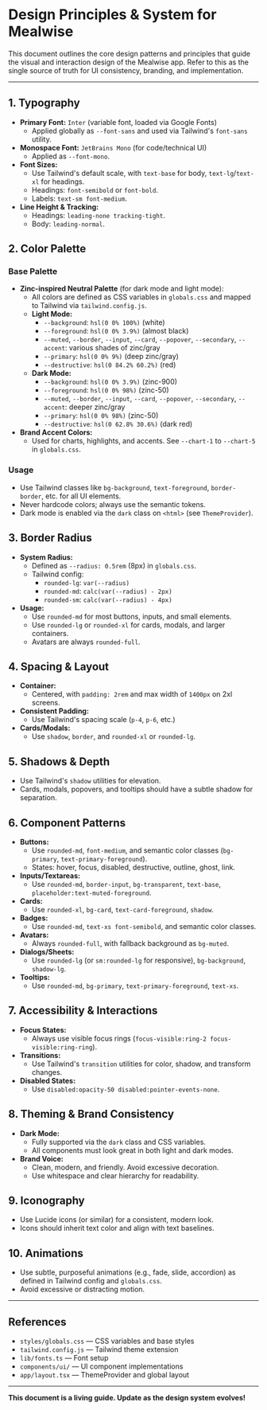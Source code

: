 # Design Principles & System for Mealwise

This document outlines the core design patterns and principles that guide the visual and interaction design of the Mealwise app. Refer to this as the single source of truth for UI consistency, branding, and implementation.

---

## 1. Typography

- **Primary Font:** `Inter` (variable font, loaded via Google Fonts)
  - Applied globally as `--font-sans` and used via Tailwind's `font-sans` utility.
- **Monospace Font:** `JetBrains Mono` (for code/technical UI)
  - Applied as `--font-mono`.
- **Font Sizes:**
  - Use Tailwind's default scale, with `text-base` for body, `text-lg`/`text-xl` for headings.
  - Headings: `font-semibold` or `font-bold`.
  - Labels: `text-sm font-medium`.
- **Line Height & Tracking:**
  - Headings: `leading-none tracking-tight`.
  - Body: `leading-normal`.

## 2. Color Palette

### Base Palette
- **Zinc-inspired Neutral Palette** (for dark mode and light mode):
  - All colors are defined as CSS variables in `globals.css` and mapped to Tailwind via `tailwind.config.js`.
  - **Light Mode:**
    - `--background`: `hsl(0 0% 100%)` (white)
    - `--foreground`: `hsl(0 0% 3.9%)` (almost black)
    - `--muted`, `--border`, `--input`, `--card`, `--popover`, `--secondary`, `--accent`: various shades of zinc/gray
    - `--primary`: `hsl(0 0% 9%)` (deep zinc/gray)
    - `--destructive`: `hsl(0 84.2% 60.2%)` (red)
  - **Dark Mode:**
    - `--background`: `hsl(0 0% 3.9%)` (zinc-900)
    - `--foreground`: `hsl(0 0% 98%)` (zinc-50)
    - `--muted`, `--border`, `--input`, `--card`, `--popover`, `--secondary`, `--accent`: deeper zinc/gray
    - `--primary`: `hsl(0 0% 98%)` (zinc-50)
    - `--destructive`: `hsl(0 62.8% 30.6%)` (dark red)
- **Brand Accent Colors:**
  - Used for charts, highlights, and accents. See `--chart-1` to `--chart-5` in `globals.css`.

### Usage
- Use Tailwind classes like `bg-background`, `text-foreground`, `border-border`, etc. for all UI elements.
- Never hardcode colors; always use the semantic tokens.
- Dark mode is enabled via the `dark` class on `<html>` (see `ThemeProvider`).

## 3. Border Radius

- **System Radius:**
  - Defined as `--radius: 0.5rem` (8px) in `globals.css`.
  - Tailwind config:
    - `rounded-lg`: `var(--radius)`
    - `rounded-md`: `calc(var(--radius) - 2px)`
    - `rounded-sm`: `calc(var(--radius) - 4px)`
- **Usage:**
  - Use `rounded-md` for most buttons, inputs, and small elements.
  - Use `rounded-lg` or `rounded-xl` for cards, modals, and larger containers.
  - Avatars are always `rounded-full`.

## 4. Spacing & Layout

- **Container:**
  - Centered, with `padding: 2rem` and max width of `1400px` on 2xl screens.
- **Consistent Padding:**
  - Use Tailwind's spacing scale (`p-4`, `p-6`, etc.)
- **Cards/Modals:**
  - Use `shadow`, `border`, and `rounded-xl` or `rounded-lg`.

## 5. Shadows & Depth

- Use Tailwind's `shadow` utilities for elevation.
- Cards, modals, popovers, and tooltips should have a subtle shadow for separation.

## 6. Component Patterns

- **Buttons:**
  - Use `rounded-md`, `font-medium`, and semantic color classes (`bg-primary`, `text-primary-foreground`).
  - States: hover, focus, disabled, destructive, outline, ghost, link.
- **Inputs/Textareas:**
  - Use `rounded-md`, `border-input`, `bg-transparent`, `text-base`, `placeholder:text-muted-foreground`.
- **Cards:**
  - Use `rounded-xl`, `bg-card`, `text-card-foreground`, `shadow`.
- **Badges:**
  - Use `rounded-md`, `text-xs font-semibold`, and semantic color classes.
- **Avatars:**
  - Always `rounded-full`, with fallback background as `bg-muted`.
- **Dialogs/Sheets:**
  - Use `rounded-lg` (or `sm:rounded-lg` for responsive), `bg-background`, `shadow-lg`.
- **Tooltips:**
  - Use `rounded-md`, `bg-primary`, `text-primary-foreground`, `text-xs`.

## 7. Accessibility & Interactions

- **Focus States:**
  - Always use visible focus rings (`focus-visible:ring-2 focus-visible:ring-ring`).
- **Transitions:**
  - Use Tailwind's `transition` utilities for color, shadow, and transform changes.
- **Disabled States:**
  - Use `disabled:opacity-50 disabled:pointer-events-none`.

## 8. Theming & Brand Consistency

- **Dark Mode:**
  - Fully supported via the `dark` class and CSS variables.
  - All components must look great in both light and dark modes.
- **Brand Voice:**
  - Clean, modern, and friendly. Avoid excessive decoration.
  - Use whitespace and clear hierarchy for readability.

## 9. Iconography

- Use Lucide icons (or similar) for a consistent, modern look.
- Icons should inherit text color and align with text baselines.

## 10. Animations

- Use subtle, purposeful animations (e.g., fade, slide, accordion) as defined in Tailwind config and `globals.css`.
- Avoid excessive or distracting motion.

---

## References
- `styles/globals.css` — CSS variables and base styles
- `tailwind.config.js` — Tailwind theme extension
- `lib/fonts.ts` — Font setup
- `components/ui/` — UI component implementations
- `app/layout.tsx` — ThemeProvider and global layout

---

**This document is a living guide. Update as the design system evolves!**
